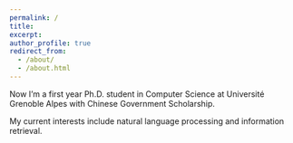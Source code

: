 ```yaml
---
permalink: /
title: 
excerpt:
author_profile: true
redirect_from: 
  - /about/
  - /about.html
---
```


Now I’m a first year Ph.D. student in Computer Science at Université Grenoble Alpes with Chinese Government Scholarship.

My current interests include natural language processing and information retrieval.

